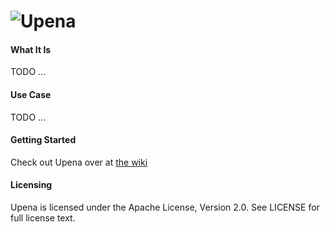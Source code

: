 ![Upena](https://github.com/jivesoftware/upena/wiki/images/upena/logo-large.png)
=========

#### What It Is
TODO ...

#### Use Case
TODO ...

#### Getting Started
Check out Upena over at [the wiki](https://github.com/jivesoftware/upena/wiki/Overview)

#### Licensing
Upena is licensed under the Apache License, Version 2.0. See LICENSE for full license text.
